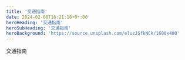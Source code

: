 ```yaml
---
title: '交通指南'
date: 2024-02-08T16:21:18+0*:00
heroHeading: '交通指南'
heroSubHeading: '交通指南'
heroBackground: 'https://source.unsplash.com/eluzJSfkNCk/1600x400'
---
```

 交通指南

